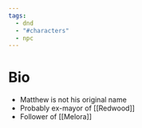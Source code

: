 ```yaml
---
tags:
  - dnd
  - "#characters"
  - npc
---
```

# Bio
- Matthew is not his original name
- Probably ex-mayor of [[Redwood]]
- Follower of [[Melora]]